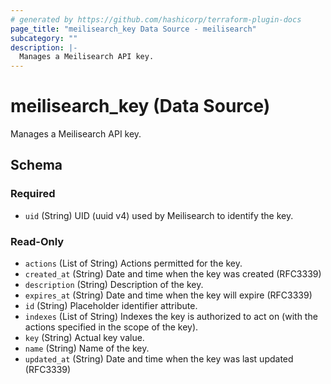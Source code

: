 ```yaml
---
# generated by https://github.com/hashicorp/terraform-plugin-docs
page_title: "meilisearch_key Data Source - meilisearch"
subcategory: ""
description: |-
  Manages a Meilisearch API key.
---
```


# meilisearch_key (Data Source)

Manages a Meilisearch API key.



<!-- schema generated by tfplugindocs -->
## Schema

### Required

- `uid` (String) UID (uuid v4) used by Meilisearch to identify the key.

### Read-Only

- `actions` (List of String) Actions permitted for the key.
- `created_at` (String) Date and time when the key was created (RFC3339)
- `description` (String) Description of the key.
- `expires_at` (String) Date and time when the key will expire (RFC3339)
- `id` (String) Placeholder identifier attribute.
- `indexes` (List of String) Indexes the key is authorized to act on (with the actions specified in the scope of the key).
- `key` (String) Actual key value.
- `name` (String) Name of the key.
- `updated_at` (String) Date and time when the key was last updated (RFC3339)
